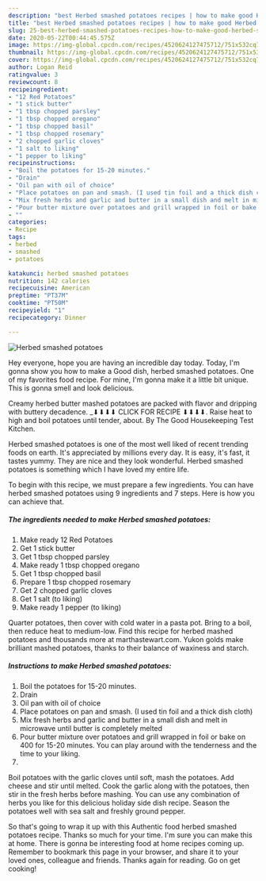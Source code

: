 ```yaml
---
description: "best Herbed smashed potatoes recipes | how to make good Herbed smashed potatoes"
title: "best Herbed smashed potatoes recipes | how to make good Herbed smashed potatoes"
slug: 25-best-herbed-smashed-potatoes-recipes-how-to-make-good-herbed-smashed-potatoes
date: 2020-05-22T00:44:45.575Z
image: https://img-global.cpcdn.com/recipes/4520624127475712/751x532cq70/herbed-smashed-potatoes-recipe-main-photo.jpg
thumbnail: https://img-global.cpcdn.com/recipes/4520624127475712/751x532cq70/herbed-smashed-potatoes-recipe-main-photo.jpg
cover: https://img-global.cpcdn.com/recipes/4520624127475712/751x532cq70/herbed-smashed-potatoes-recipe-main-photo.jpg
author: Logan Reid
ratingvalue: 3
reviewcount: 8
recipeingredient:
- "12 Red Potatoes"
- "1 stick butter"
- "1 tbsp chopped parsley"
- "1 tbsp chopped oregano"
- "1 tbsp chopped basil"
- "1 tbsp chopped rosemary"
- "2 chopped garlic cloves"
- "1 salt to liking"
- "1 pepper to liking"
recipeinstructions:
- "Boil the potatoes for 15-20 minutes."
- "Drain"
- "Oil pan with oil of choice"
- "Place potatoes on pan and smash. (I used tin foil and a thick dish cloth)"
- "Mix fresh herbs and garlic and butter in a small dish and melt in microwave until butter is completely melted"
- "Pour butter mixture over potatoes and grill wrapped in foil or bake on 400 for 15-20 minutes. You can play around with the tenderness and the time to your liking."
- ""
categories:
- Recipe
tags:
- herbed
- smashed
- potatoes

katakunci: herbed smashed potatoes 
nutrition: 142 calories
recipecuisine: American
preptime: "PT37M"
cooktime: "PT50M"
recipeyield: "1"
recipecategory: Dinner

---
```



![Herbed smashed potatoes](https://img-global.cpcdn.com/recipes/4520624127475712/751x532cq70/herbed-smashed-potatoes-recipe-main-photo.jpg)

Hey everyone, hope you are having an incredible day today. Today, I'm gonna show you how to make a Good dish, herbed smashed potatoes. One of my favorites food recipe. For mine, I'm gonna make it a little bit unique. This is gonna smell and look delicious.

Creamy herbed butter mashed potatoes are packed with flavor and dripping with buttery decadence. _­⬇⬇⬇⬇ CLICK FOR RECIPE ⬇⬇⬇⬇. Raise heat to high and boil potatoes until tender, about. By The Good Housekeeping Test Kitchen.

Herbed smashed potatoes is one of the most well liked of recent trending foods on earth. It's appreciated by millions every day. It is easy, it's fast, it tastes yummy. They are nice and they look wonderful. Herbed smashed potatoes is something which I have loved my entire life.


To begin with this recipe, we must prepare a few ingredients. You can have herbed smashed potatoes using 9 ingredients and 7 steps. Here is how you can achieve that.

<!--inarticleads1-->

##### The ingredients needed to make Herbed smashed potatoes:

1. Make ready 12 Red Potatoes
1. Get 1 stick butter
1. Get 1 tbsp chopped parsley
1. Make ready 1 tbsp chopped oregano
1. Get 1 tbsp chopped basil
1. Prepare 1 tbsp chopped rosemary
1. Get 2 chopped garlic cloves
1. Get 1 salt (to liking)
1. Make ready 1 pepper (to liking)


Quarter potatoes, then cover with cold water in a pasta pot. Bring to a boil, then reduce heat to medium-low. Find this recipe for herbed mashed potatoes and thousands more at marthastewart.com. Yukon golds make brilliant mashed potatoes, thanks to their balance of waxiness and starch. 

<!--inarticleads2-->

##### Instructions to make Herbed smashed potatoes:

1. Boil the potatoes for 15-20 minutes.
1. Drain
1. Oil pan with oil of choice
1. Place potatoes on pan and smash. (I used tin foil and a thick dish cloth)
1. Mix fresh herbs and garlic and butter in a small dish and melt in microwave until butter is completely melted
1. Pour butter mixture over potatoes and grill wrapped in foil or bake on 400 for 15-20 minutes. You can play around with the tenderness and the time to your liking.
1. 


Boil potatoes with the garlic cloves until soft, mash the potatoes. Add cheese and stir until melted. Cook the garlic along with the potatoes, then stir in the fresh herbs before mashing. You can use any combination of herbs you like for this delicious holiday side dish recipe. Season the potatoes well with sea salt and freshly ground pepper. 

So that's going to wrap it up with this Authentic food herbed smashed potatoes recipe. Thanks so much for your time. I'm sure you can make this at home. There is gonna be interesting food at home recipes coming up. Remember to bookmark this page in your browser, and share it to your loved ones, colleague and friends. Thanks again for reading. Go on get cooking!
